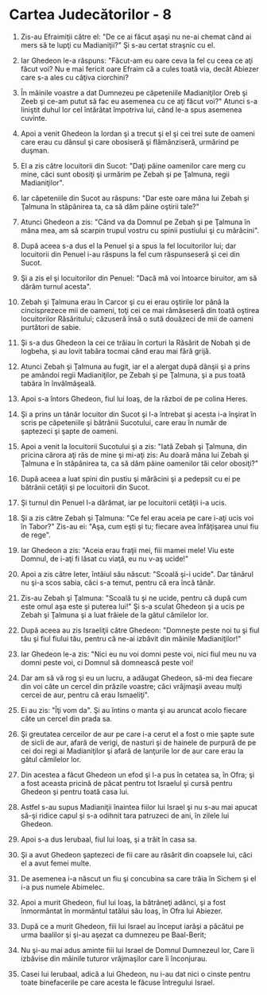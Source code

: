 # Cartea Judec&#259;torilor - 8

1. Zis-au Efraimiţii către el: "De ce ai făcut aşaşi nu ne-ai chemat când ai mers să te lupţi cu Madianiţii?" Şi s-au certat straşnic cu el. 

2. Iar Ghedeon le-a răspuns: "Făcut-am eu oare ceva la fel cu ceea ce aţi făcut voi? Nu e mai fericit oare Efraim că a cules toată via, decât Abiezer care s-a ales cu câţiva ciorchini? 

3. În mâinile voastre a dat Dumnezeu pe căpeteniile Madianiţilor Oreb şi Zeeb şi ce-am putut să fac eu asemenea cu ce aţi făcut voi?" Atunci s-a liniştit duhul lor cel întărâtat împotriva lui, când le-a spus asemenea cuvinte. 

4. Apoi a venit Ghedeon la Iordan şi a trecut şi el şi cei trei sute de oameni care erau cu dânsul şi care obosiseră şi flămânziseră, urmărind pe duşman. 

5. El a zis către locuitorii din Sucot: "Daţi pâine oamenilor care merg cu mine, căci sunt obosiţi şi urmărim pe Zebah şi pe Ţalmuna, regii Madianiţilor". 

6. Iar căpeteniile din Sucot au răspuns: "Dar este oare mâna lui Zebah şi Ţalmuna în stăpânirea ta, ca să dăm pâine oştirii tale?" 

7. Atunci Ghedeon a zis: "Când va da Domnul pe Zebah şi pe Ţalmuna în mâna mea, am să scarpin trupul vostru cu spinii pustiului şi cu mărăcini". 

8. După aceea s-a dus el la Penuel şi a spus la fel locuitorilor lui; dar locuitorii din Penuel i-au răspuns la fel cum răspunseseră şi cei din Sucot. 

9. Şi a zis el şi locuitorilor din Penuel: "Dacă mă voi întoarce biruitor, am să dărâm turnul acesta". 

10. Zebah şi Ţalmuna erau în Carcor şi cu ei erau oştirile lor până la cincisprezece mii de oameni, toţi cei ce mai rămăseseră din toată oştirea locuitorilor Răsăritului; căzuseră însă o sută douăzeci de mii de oameni purtători de sabie. 

11. Şi s-a dus Ghedeon la cei ce trăiau în corturi la Răsărit de Nobah şi de Iogbeha, şi au lovit tabăra tocmai când erau mai fără grijă. 

12. Atunci Zebah şi Ţalmuna au fugit, iar el a alergat după dânşii şi a prins pe amândoi regii Madianiţilor, pe Zebah şi pe Ţalmuna, şi a pus toată tabăra în învălmăşeală. 

13. Apoi s-a întors Ghedeon, fiul lui Ioaş, de la război de pe colina Heres. 

14. Şi a prins un tânăr locuitor din Sucot şi l-a întrebat şi acesta i-a înşirat în scris pe căpeteniile şi bătrânii Sucotului, care erau în număr de şaptezeci şi şapte de oameni. 

15. Apoi a venit la locuitorii Sucotului şi a zis: "Iată Zebah şi Ţalmuna, din pricina cărora aţi râs de mine şi mi-aţi zis: Au doară mâna lui Zebah şi Ţalmuna e în stăpânirea ta, ca să dăm pâine oamenilor tăi celor obosiţi?" 

16. După aceea a luat spini din pustiu şi mărăcini şi a pedepsit cu ei pe bătrânii cetăţii şi pe locuitorii din Sucot. 

17. Şi turnul din Penuel l-a dărâmat, iar pe locuitorii cetăţii i-a ucis. 

18. Şi a zis către Zebah şi Ţalmuna: "Ce fel erau aceia pe care i-aţi ucis voi în Tabor?" Zis-au ei: "Aşa, cum eşti şi tu; fiecare avea înfăţişarea unui fiu de rege". 

19. Iar Ghedeon a zis: "Aceia erau fraţii mei, fiii mamei mele! Viu este Domnul, de i-aţi fi lăsat cu viaţă, eu nu v-aş ucide!" 

20. Apoi a zis către Ieter, întâiul său născut: "Scoală şi-i ucide". Dar tânărul nu şi-a scos sabia, căci s-a temut, pentru că era încă tânăr. 

21. Zis-au Zebah şi Ţalmuna: "Scoală tu şi ne ucide, pentru că după cum este omul aşa este şi puterea lui!" Şi s-a sculat Ghedeon şi a ucis pe Zebah şi Ţalmuna şi a luat frâiele de la gâtul cămilelor lor. 

22. După aceea au zis Israeliţii către Ghedeon: "Domneşte peste noi tu şi fiul tău şi fiul fiului tău, pentru că ne-ai izbăvit din mâinile Madianiţilor!" 

23. Iar Ghedeon le-a zis: "Nici eu nu voi domni peste voi, nici fiul meu nu va domni peste voi, ci Domnul să domnească peste voi! 

24. Dar am să vă rog şi eu un lucru, a adăugat Ghedeon, să-mi dea fiecare din voi câte un cercel din prăzile voastre; căci vrăjmaşii aveau mulţi cercei de aur, pentru că erau Ismaeliţi". 

25. Ei au zis: "Îţi vom da". Şi au întins o manta şi au aruncat acolo fiecare câte un cercel din prada sa. 

26. Şi greutatea cerceilor de aur pe care i-a cerut el a fost o mie şapte sute de sicli de aur, afară de verigi, de nasturi şi de hainele de purpură de pe cei doi regi ai Madianiţilor şi afară de lanţurile lor de aur care erau la gâtul cămilelor lor. 

27. Din acestea a făcut Ghedeon un efod şi l-a pus în cetatea sa, în Ofra; şi a fost aceasta pricină de păcat pentru tot Israelul şi cursă pentru Ghedeon şi pentru toată casa lui. 

28. Astfel s-au supus Madianiţii înaintea fiilor lui Israel şi nu s-au mai apucat să-şi ridice capul şi s-a odihnit tara patruzeci de ani, în zilele lui Ghedeon. 

29. Apoi s-a dus Ierubaal, fiul lui Ioaş, şi a trăit în casa sa. 

30. Şi a avut Ghedeon şaptezeci de fii care au răsărit din coapsele lui, căci el a avut femei multe. 

31. De asemenea i-a născut un fiu şi concubina sa care trăia în Sichem şi el i-a pus numele Abimelec. 

32. Apoi a murit Ghedeon, fiul lui Ioaş, la bătrâneţi adânci, şi a fost înmormântat în mormântul tatălui său Ioaş, în Ofra lui Abiezer. 

33. După ce a murit Ghedeon, fiii lui Israel au început iarăşi a păcătui pe urma baalilor şi şi-au aşezat ca dumnezeu pe Baal-Berit; 

34. Nu şi-au mai adus aminte fiii lui Israel de Domnul Dumnezeul lor, Care îi izbăvise din mâinile tuturor vrăjmaşilor care îi înconjurau. 

35. Casei lui Ierubaal, adică a lui Ghedeon, nu i-au dat nici o cinste pentru toate binefacerile pe care acesta le făcuse întregului Israel. 


